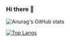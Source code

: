 ### Hi there 👋

![Anurag's GitHub stats](https://github-readme-stats.vercel.app/api?username=kamal7643&show_icons=true&theme=radical)

[![Top Langs](https://github-readme-stats.vercel.app/api/top-langs/?username=anuraghazra)](https://github.com/anuraghazra/github-readme-stats)
